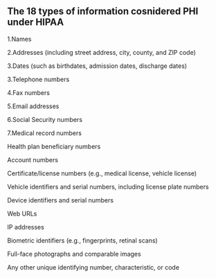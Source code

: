 ## The 18 types of information cosnidered PHI under HIPAA
1.Names

2.Addresses (including street address, city, county, and ZIP code)

3.Dates (such as birthdates, admission dates, discharge dates)

3.Telephone numbers

4.Fax numbers

5.Email addresses

6.Social Security numbers

7.Medical record numbers

Health plan beneficiary numbers

Account numbers

Certificate/license numbers (e.g., medical license, vehicle license)

Vehicle identifiers and serial numbers, including license plate numbers

Device identifiers and serial numbers

Web URLs

IP addresses

Biometric identifiers (e.g., fingerprints, retinal scans)

Full-face photographs and comparable images

Any other unique identifying number, characteristic, or code
